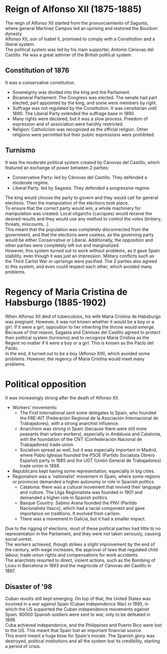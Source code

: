 # Reign of Alfonso XII (1875-1885)
The reign of Alfonso XII started from the pronunciamiento of Sagunto, where general Martínez Campos led an uprising and restored the Bourbon dynasty.  
Alfonso XII, son of Isabel II, promised to comply with a Constitution and a liberal system.  
The political system was led by his main supporter, Antonio Cánovas del Castillo. He was a great admirer of the British political system.

## Constitution of 1876
It was a conservative constitution.
- Sovereignty was divided into the king and the Parliament.
- Bicameral Parliament: The Congress was elected. The senate had part elected, part appointed by the king, and some were members by right.
- Suffrage was not regulated by the Constitution. It was censitarian until 1890. The Liberal Party extended the suffrage base in 1890.
- Many rights were declared, but it was a slow process. Freedom of expression and of association were harshly restricted.
- Religion: Catholicism was recognized as the official religion. Other religions were permitted but their public expressions were prohibited.

## Turnismo
It was the moderate political system created by Cánovas del Castillo, which featured an exchange of power between 2 parties:
- Conservative Party: led by Cánovas del Castillo. They defended a moderate regime.
- Liberal Party. led by Sagasta. They defended a progressive regime.

The king would choose the party to govern and they would call for general elections. Then the manipulation of the elections took place.  
To ensure that the correct party would win, a whole machinery for manipulation was created. Local oligarchs (caciques) would receive the desired results and they would use any method to control the votes (bribery, threats, miscounts...).  
This meant that the population was completely disconnected from the government, and that the elections were useless, as the governing party would be either Conservative or Liberal. Additionally, the opposition and other parties were completely left out and marginalized.  
However, this system turned out to work without problems, as it gave Spain stability, even though it was just an impression. Military conflicts such as the Third Carlist War or uprisings were pacified. The 2 parties also agreed to this system, and even could respect each other, which avoided many problems.

# Regency of Maria Cristina de Habsburgo (1885-1902)
When Alfonso XII died of tuberculosis, his wife Maria Cristina de Habsburgo was pregnant. However, it was not known whether it would be a boy or a girl. If it were a girl, opposition to her inheriting the throne would emerge. Because of that reason, Sagasta and Cánovas del Castillo agreed to protect their political system (turnismo) and to recognize Maria Cristina as the Regent no matter if it were a boy or a girl. This is known as the Pacto del Pardo.  
In the end, it turned out to be a boy (Alfonso XIII), which avoided some problems. However, the regency of Maria Cristina would meet many problems.

# Political opposition
It was increasingly strong after the death of Alfonso XII.
- Workers' movements:
    - The First International sent some delegates to Spain, who founded the FRE-AIT (Federación Regional de la Asociación Internacional de Trabajadores), with a strong anarchist influence.
    - Anarchism was strong in Spain (because there were still more peasants than urban workers), especially in Andalusia and Catalonia, with the foundation of the CNT (Confederación Nacional de Trabajadores) trade union.
    - Socialism spread as well, but it was especially important in Madrid, where Pablo Iglesias founded the PSOE (Partido Socialista Obrero Español) party in 1885 and the UGT (Unión General de Trabajadores) trade union in 1888.
- Republicans kept having some representation, especially in big cities.
- Regionalism was a 'nationalist' movement in Spain, where some regions or provinces demanded a higher autonomy or role in Spanish politics.
    - Catalonia: there was a cultural movement that revived their language and culture. The Lliga Regionalista was founded in 1901 and demanded a higher role in Spanish politics.
    - Basque Country: Sabino Arana founded the PNV (Partido Nacionalista Vasco), which had a racial component and gave importance on traditions. It evolved from carlism.
    - There was a movement in Galicia, but it had a smaller impact.

Due to the rigging of elections, most of these political parties had little to no representation in the Parliament, and they were not taken seriously, causing social unrest.  
The workers achieved, though strikes a slight improvement by the end of the century, with wage increases, the approval of laws that regulated child labour, trade union rights and compensations for work accidents.  
The anarchists resorted to direct, violent actions, such as the Bombing of Liceu in Barcelona in 1893 and the magnicide of Cánovas del Castillo in 1897.
   
## Disaster of '98
Cuban revolts still kept emerging. On top of that, the United States was involved in a war against Spain (Cuban Independence War) in 1895, in which the US supported the Cuban independence movements against Spain. 80000 Spanish soldiers were sent to war, only to be defeated in 1898.  
Cuba achieved independence, and the Philippines and Puerto Rico were lost to the US. This meant that Spain lost an important financial source.  
This event meant a huge blow for Spain's morale. The Spanish glory was destroyed, political institutions and all the system lost its credibility, starting a period of crisis.
